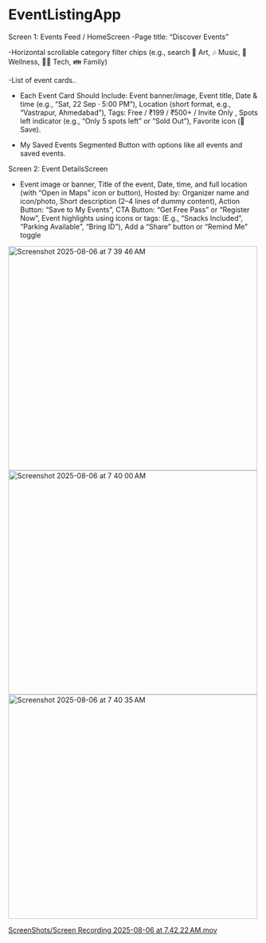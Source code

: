 # EventListingApp
Screen 1: Events Feed / HomeScreen
-Page title: “Discover Events”

-Horizontal scrollable category filter chips (e.g., search 🎨 Art, 🎶 Music, 🧘 Wellness, 🧑‍💻 Tech, 👪 Family) 

-List of event cards..

- Each Event Card Should Include: Event banner/image, Event title, Date & time (e.g., “Sat, 22 Sep · 5:00 PM”), Location (short format, e.g., “Vastrapur, Ahmedabad”), Tags: Free / ₹199 / ₹500+ / Invite Only
, Spots left indicator (e.g., “Only 5 spots left” or “Sold Out”), Favorite icon (🧡 Save).

- My Saved Events Segmented Button with options like all events and saved events.

Screen 2: Event DetailsScreen

- Event image or banner, Title of the event, Date, time, and full location (with “Open in Maps” icon or button), Hosted by: Organizer name and icon/photo, Short description (2–4 lines of dummy content), Action Button: “Save to My Events”, CTA Button: “Get Free Pass” or “Register Now”, Event highlights using icons or tags:
 (E.g., “Snacks Included”, “Parking Available”, “Bring ID”), Add a “Share” button or “Remind Me” toggle


<img width="500" height="450" alt="Screenshot 2025-08-06 at 7 39 46 AM" src="https://github.com/user-attachments/assets/072e57bd-990d-440a-86c2-b4a400adecfd" />

<img width="500" height="450" alt="Screenshot 2025-08-06 at 7 40 00 AM" src="https://github.com/user-attachments/assets/2d1c05db-be71-4bf6-989f-59af4f17aedb" />

<img width="500" height="450" alt="Screenshot 2025-08-06 at 7 40 35 AM" src="https://github.com/user-attachments/assets/a288d533-1c12-448a-aab3-78a7dc1faa03" />

[ScreenShots/Screen Recording 2025-08-06 at 7.42.22 AM.mov](https://github.com/vrajeshhb/EventListingApp/blob/main/ScreenShots/Screen%20Recording%202025-08-06%20at%207.42.22%E2%80%AFAM.mov)



